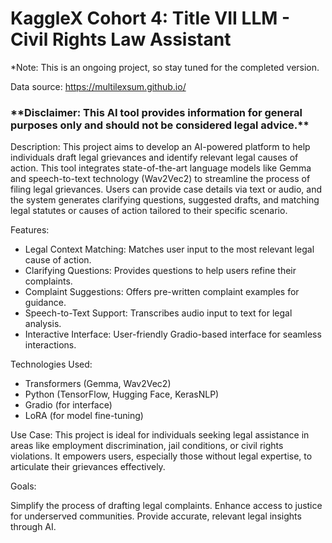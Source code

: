 # KaggleX Cohort 4: Title VII LLM - Civil Rights Law Assistant
*Note: This is an ongoing project, so stay tuned for the completed version.

Data source: https://multilexsum.github.io/ 

<h3> **Disclaimer: This AI tool provides information for general purposes only and should not be considered legal advice.** </h3>

Description:
This project aims to develop an AI-powered platform to help individuals draft legal grievances and identify relevant legal causes of action. This tool integrates state-of-the-art language models like Gemma and speech-to-text technology (Wav2Vec2) to streamline the process of filing legal grievances. Users can provide case details via text or audio, and the system generates clarifying questions, suggested drafts, and matching legal statutes or causes of action tailored to their specific scenario.

Features:

<ul>
<li>Legal Context Matching: Matches user input to the most relevant legal cause of action.</li>
<li>Clarifying Questions: Provides questions to help users refine their complaints.</li>
<li>Complaint Suggestions: Offers pre-written complaint examples for guidance.</li>
<li>Speech-to-Text Support: Transcribes audio input to text for legal analysis.</li>
<li>Interactive Interface: User-friendly Gradio-based interface for seamless interactions.</li>
</ul>
Technologies Used:

<ul>
<li>Transformers (Gemma, Wav2Vec2)</li>
<li>Python (TensorFlow, Hugging Face, KerasNLP)</li>
<li>Gradio (for interface)</li>
<li>LoRA (for model fine-tuning)</li>
</ul>

Use Case:
This project is ideal for individuals seeking legal assistance in areas like employment discrimination, jail conditions, or civil rights violations. It empowers users, especially those without legal expertise, to articulate their grievances effectively.

Goals:

Simplify the process of drafting legal complaints.
Enhance access to justice for underserved communities.
Provide accurate, relevant legal insights through AI.
